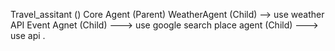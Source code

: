 
Travel_assitant ()
Core Agent (Parent)
WeatherAgent  (Child) --> use weather API
Event Agnet (Child) ---> use google search
place agent (Child) ---> use  api .
